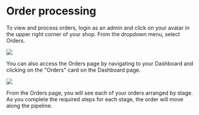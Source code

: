 # Order processing

To view and process orders, login as an admin and click on your avatar in the upper right corner of your shop. From the dropdown menu, select Orders.

![](//raw.github.com/reactioncommerce/reaction/master/docs/assets/guide-admin-navigation-dropdown.png)


You can also access the Orders page by navigating to your Dashboard and clicking on the "Orders" card on the Dashboard page.

![](//raw.github.com/reactioncommerce/reaction/master/docs/assets/guide-dashboard.png)

From the Orders page, you will see each of your orders arranged by stage. As you complete the required steps for each stage, the order will move along the pipeline.
